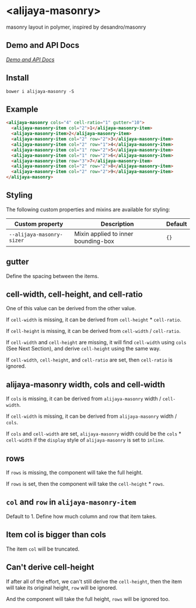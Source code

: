 # \<alijaya-masonry\>

masonry layout in polymer, inspired by desandro/masonry

## Demo and API Docs

[*Demo and API Docs*](http://alijaya.github.io/alijaya-masonry/components/alijaya-masonry/)

## Install

```
bower i alijaya-masonry -S
```

## Example

``` html
<alijaya-masonry cols="4" cell-ratio="1" gutter="10">
  <alijaya-masonry-item col="2">1</alijaya-masonry-item>
  <alijaya-masonry-item>2</alijaya-masonry-item>
  <alijaya-masonry-item col="2" row="2">3</alijaya-masonry-item>
  <alijaya-masonry-item col="2" row="1">4</alijaya-masonry-item>
  <alijaya-masonry-item col="1" row="2">5</alijaya-masonry-item>
  <alijaya-masonry-item col="1" row="2">6</alijaya-masonry-item>
  <alijaya-masonry-item row="3">7</alijaya-masonry-item>
  <alijaya-masonry-item col="2" row="2">8</alijaya-masonry-item>
  <alijaya-masonry-item col="2" row="2">9</alijaya-masonry-item>
</alijaya-masonry>
```

## Styling

The following custom properties and mixins are available for styling:

Custom property | Description | Default
----------------|-------------|----------
`--alijaya-masonry-sizer` | Mixin applied to inner bounding-box | `{}`

## gutter

Define the spacing between the items.

## cell-width, cell-height, and cell-ratio

One of this value can be derived from the other value.

If `cell-width` is missing, it can be derived from `cell-height` * `cell-ratio`.

If `cell-height` is missing, it can be derived from `cell-width` / `cell-ratio`.

If `cell-width` and `cell-height` are missing, it will find `cell-width` using `cols`
(See Next Section), and derive `cell-height` using the same way.

If `cell-width`, `cell-height`, and `cell-ratio` are set, then `cell-ratio` is ignored.

## alijaya-masonry width, cols and cell-width

If `cols` is missing, it can be derived from `alijaya-masonry` width / `cell-width`.

If `cell-width` is missing, it can be derived from `alijaya-masonry` width / `cols`.

If `cols` and `cell-width` are set, `alijaya-masonry` width could be the
`cols` * `cell-width` if the `display` style of `alijaya-masonry` is set to `inline`.

## rows

If `rows` is missing, the component will take the full height.

If `rows` is set, then the component will take the `cell-height` * `rows`.

## `col` and `row` in `alijaya-masonry-item`

Default to 1. Define how much column and row that item takes.

## Item col is bigger than cols

The item `col` will be truncated.

## Can't derive cell-height

If after all of the effort, we can't still derive the `cell-height`, then the
item will take its original height, `row` will be ignored.

And the component will take the full height, `rows` will be ignored too.
